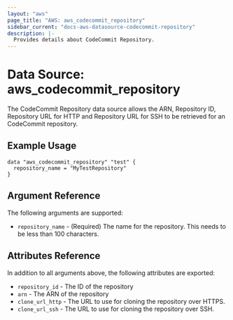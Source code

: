 ```yaml
---
layout: "aws"
page_title: "AWS: aws_codecommit_repository"
sidebar_current: "docs-aws-datasource-codecommit-repository"
description: |-
  Provides details about CodeCommit Repository.
---
```


# Data Source: aws_codecommit_repository

The CodeCommit Repository data source allows the ARN, Repository ID, Repository URL for HTTP and Repository URL for SSH to be retrieved for an CodeCommit repository.

## Example Usage

```hcl
data "aws_codecommit_repository" "test" {
  repository_name = "MyTestRepository"
}
```

## Argument Reference

The following arguments are supported:

* `repository_name` - (Required) The name for the repository. This needs to be less than 100 characters.

## Attributes Reference

In addition to all arguments above, the following attributes are exported:

* `repository_id` - The ID of the repository
* `arn` - The ARN of the repository
* `clone_url_http` - The URL to use for cloning the repository over HTTPS.
* `clone_url_ssh` - The URL to use for cloning the repository over SSH.